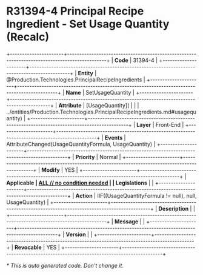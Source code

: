 ﻿---
erp.type: front-end-business-rule
erp.entity: Production.Technologies.PrincipalRecipeIngredients
---

# R31394-4 Principal Recipe Ingredient - Set Usage Quantity (Recalc)
+----------------------+----------------------------------------------------------------------------------------------+
| **Code**             | 31394-4                                                                                      |
+----------------------+----------------------------------------------------------------------------------------------+
| **Entity**           | @Production.Technologies.PrincipalRecipeIngredients                                          |
+----------------------+----------------------------------------------------------------------------------------------+
| **Name**             | SetUsageQuantity                                                                             |
+----------------------+----------------------------------------------------------------------------------------------+
| **Attribute**        | [UsageQuantity](                                                                             |
|                      | ../entities/Production.Technologies.PrincipalRecipeIngredients.md#usagequantity)             |
+----------------------+----------------------------------------------------------------------------------------------+
| **Layer**            | Front-End                                                                                    |
+----------------------+----------------------------------------------------------------------------------------------+
| **Events**           | AttributeChanged(UsageQuantityFormula, UsageQuantity)                                        |
+----------------------+----------------------------------------------------------------------------------------------+
| **Priority**         | Normal                                                                                       |
+----------------------+----------------------------------------------------------------------------------------------+
| **Modify**           | YES                                                                                          |
+----------------------+----------------------------------------------------------------------------------------------+
| **Applicable         | [ALL // no condition needed](xref:applicable-legislations)                                   |
| Legislations**       |                                                                                              |
+----------------------+----------------------------------------------------------------------------------------------+
| **Action**           | IIF((UsageQuantityFormula != null), null, UsageQuantity)                                     |
+----------------------+----------------------------------------------------------------------------------------------+
| **Description**      |                                                                                              |
+----------------------+----------------------------------------------------------------------------------------------+
| **Message**          |                                                                                              |
+----------------------+----------------------------------------------------------------------------------------------+
| **Version**          |                                                                                              |
+----------------------+----------------------------------------------------------------------------------------------+
| **Revocable**        | YES                                                                                          |
+----------------------+----------------------------------------------------------------------------------------------+

*\* This is auto generated code. Don't change it.*

